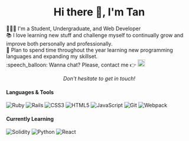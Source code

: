 <h1 align="center">Hi there 👋, I'm Tan</h1>

<p>
👩🏻‍🎓 I'm a Student, Undergraduate, and Web Developer<br>
📚 I love learning new stuff and challenge myself to continually grow and improve both personally and professionally.<br>
🏁 Plan to spend time throughout the year learning new programming languages and expanding my skillset.<br>
:speech_balloon: Wanna chat? Please, contact me 👉 <a href="https://www.linkedin.com/in/rungthip-c-24937b230"/><img alt="LinkedIn" height="20px" src="https://cdn-icons-png.flaticon.com/512/174/174857.png"></a>
</p>

<p align=center>
<em>Don't hesitate to get in touch!</em>
</p>

<h4> Languages & Tools </h4>

![Ruby](https://img.shields.io/badge/ruby-%23CC342D.svg?style=for-the-badge&logo=ruby&logoColor=white)
![Rails](https://img.shields.io/badge/rails-%23CC0000.svg?style=for-the-badge&logo=ruby-on-rails&logoColor=white)
![CSS3](https://img.shields.io/badge/css3-%231572B6.svg?style=for-the-badge&logo=css3&logoColor=white)
![HTML5](https://img.shields.io/badge/html5-%23E34F26.svg?style=for-the-badge&logo=html5&logoColor=white)
![JavaScript](https://img.shields.io/badge/javascript-%23323330.svg?style=for-the-badge&logo=javascript&logoColor=%23F7DF1E)
![Git](https://img.shields.io/badge/git-%23F05033.svg?style=for-the-badge&logo=git&logoColor=white)
![Webpack](https://img.shields.io/badge/webpack-%238DD6F9.svg?style=for-the-badge&logo=webpack&logoColor=black)
#### Currently Learning
![Solidity](https://img.shields.io/badge/Solidity-%23363636.svg?style=for-the-badge&logo=solidity&logoColor=white)
![Python](https://img.shields.io/badge/python-3670A0?style=for-the-badge&logo=python&logoColor=ffdd54)
![React](https://img.shields.io/badge/react-%2320232a.svg?style=for-the-badge&logo=react&logoColor=%2361DAFB)
